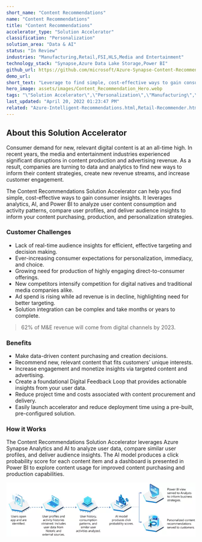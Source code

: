 ```yaml
---
short_name: "Content Recommendations"
name: "Content Recommendations"
title: "Content Recommendations"
accelerator_type: "Solution Accelerator"
classification: "Personalization"
solution_area: "Data & AI"
status: "In Review"
industries: "Manufacturing,Retail,FSI,HLS,Media and Entertainment"
technology_stack: "Synapse,Azure Data Lake Storage,Power BI"
github_url: https://github.com/microsoft/Azure-Synapse-Content-Recommendations-Solution-Accelerator
demo_url: 
short_text: "Leverage to find simple, cost-effective ways to gain consumer insights."
hero_image: assets/images/Content_Recommendation_Hero.webp
tags: "\"Solution Accelerator\",\"Personalization\",\"Manufacturing\",\"Retail\",\"FSI\",\"HLS\",\"Media and Entertainment\",\"Synapse\",\"Azure Data Lake Storage\",\"Power BI\""
last_updated: "April 20, 2022 01:23:47 PM"
related: "Azure-Intelligent-Recommendations.html,Retail-Recommender.html,Recommender-Systems.html"
---
```

## About this Solution Accelerator

Consumer demand for new, relevant digital content is at an all-time high. In recent years, the media and entertainment industries experienced significant disruptions in content production and advertising revenue. As a result, companies are turning to data and analytics to find new ways to inform their content strategies, create new revenue streams, and increase customer engagement.

The Content Recommendations Solution Accelerator can help you find simple, cost-effective ways to gain consumer insights. It leverages analytics, AI, and Power BI to analyze user content consumption and activity patterns, compare user profiles, and deliver audience insights to inform your content purchasing, production, and personalization strategies.

### Customer Challenges

* Lack of real-time audience insights for efficient, effective targeting and decision making.
* Ever-increasing consumer expectations for personalization, immediacy, and choice.
* Growing need for production of highly engaging direct-to-consumer offerings.
* New competitors intensify competition for digital natives and traditional media companies alike.
* Ad spend is rising while ad revenue is in decline, highlighting need for better targeting.
* Solution integration can be complex and take months or years to complete.

> 62% of M&E revenue will come from digital channels by 2023.

### Benefits

* Make data-driven content purchasing and creation decisions.
* Recommend new, relevant content that fits customers’ unique interests.
* Increase engagement and monetize insights via targeted content and advertising.
* Create a foundational Digital Feedback Loop that provides actionable insights from your user data.
* Reduce project time and costs associated with content procurement and delivery.
* Easily launch accelerator and reduce deployment time using a pre-built, pre-configured solution.

### How it Works

The Content Recommendations Solution Accelerator leverages Azure Synapse Analytics and AI to analyze user data, compare similar user profiles, and deliver audience insights. The AI model produces a click probability score for each content item and a dashboard is presented in Power BI to explore content usage for improved content purchasing and production capabilities.

![Content Recommendations Flow](../assets/images/Content_Recommendations_Flow.webp)
